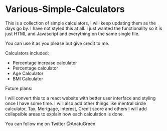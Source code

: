 # Various-Simple-Calculators

This is a collection of simple calculators, I will keep updating them as the days go by.
I have not styled this at all. I just wanted the functionality so it is just HTML and Javascript and everything on the same single file.

You can use it as you please but give credit to me.

Calculators included:
- Percentage increase calculator
- Percentage calculator
- Age Calculator
- BMI Calculator

Future plans:

I will convert this to a react website with better user interface and styling once I have some time.
I will also add other things like mentral circle calculator, Tax, Mortgage, Interest, Credit score and others
I will add collapsible areas to explain how each calculation is done.

You can follow me on Twitter @AnatuGreen
